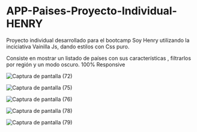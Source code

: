# APP-Paises-Proyecto-Individual-HENRY

Proyecto individual desarrollado para el bootcamp Soy Henry utilizando la inciciativa Vainilla Js, dando estilos con Css puro.

Consiste en mostrar un listado de países con sus características , filtrarlos por región y un modo oscuro. 100% Responsive

![Captura de pantalla (72)](https://user-images.githubusercontent.com/97048366/198297350-9dd3e5a3-0acf-4e3c-a4a2-9e4cf03113d4.png)

![Captura de pantalla (75)](https://user-images.githubusercontent.com/97048366/198297403-2b51c445-4662-4de3-a624-8156517ce5d3.png)





![Captura de pantalla (76)](https://user-images.githubusercontent.com/97048366/198297542-9882a6ae-8472-4b2a-a6df-0c691e83eacc.png)

![Captura de pantalla (78)](https://user-images.githubusercontent.com/97048366/198302317-1f768070-7658-425b-a88b-7c4fa6198b48.png)

![Captura de pantalla (79)](https://user-images.githubusercontent.com/97048366/198302330-657e65a2-a5d1-42b4-a42b-947566b38a4b.png)
